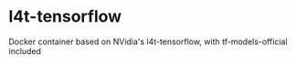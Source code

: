 # l4t-tensorflow
Docker container based on NVidia's l4t-tensorflow, with tf-models-official included
